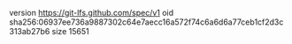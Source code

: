 version https://git-lfs.github.com/spec/v1
oid sha256:06937ee736a9887302c64e7aecc16a572f74c6a6d6a77ceb1cf2d3c313ab27b6
size 15651
